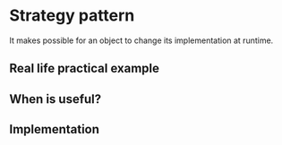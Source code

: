 # Strategy pattern
It makes possible for an object to change its implementation at runtime.

## Real life practical example


## When is useful?


## Implementation
